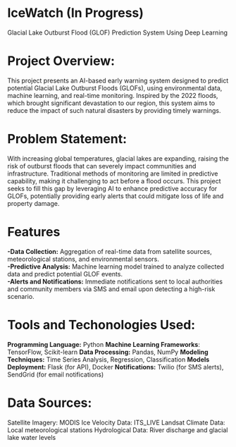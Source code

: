 # IceWatch (In Progress)
Glacial Lake Outburst Flood (GLOF) Prediction System Using Deep Learning
# Project Overview:
This project presents an AI-based early warning system designed to predict potential Glacial Lake Outburst Floods (GLOFs), using environmental data, machine learning, and real-time monitoring. Inspired by the 2022 floods, which brought significant devastation to our region, this system aims to reduce the impact of such natural disasters by providing timely warnings.
# Problem Statement:
With increasing global temperatures, glacial lakes are expanding, raising the risk of outburst floods that can severely impact communities and infrastructure. Traditional methods of monitoring are limited in predictive capability, making it challenging to act before a flood occurs. This project seeks to fill this gap by leveraging AI to enhance predictive accuracy for GLOFs, potentially providing early alerts that could mitigate loss of life and property damage.
# Features
**-Data Collection:** Aggregation of real-time data from satellite sources, meteorological stations, and environmental sensors. <br />
**-Predictive Analysis:** Machine learning model trained to analyze collected data and predict potential GLOF events. <br />
**-Alerts and Notifications:** Immediate notifications sent to local authorities and community members via SMS and email upon detecting a high-risk scenario. <br />
# Tools and Techonologies Used:
**Programming Language:** Python
**Machine Learning Frameworks**: TensorFlow, Scikit-learn
**Data Processing:** Pandas, NumPy 
**Modeling Techniques:** Time Series Analysis, Regression, Classification 
**Models Deployment:** Flask (for API), Docker
**Notifications:** Twilio (for SMS alerts), SendGrid (for email notifications)
# Data Sources:
Satellite Imagery: MODIS
Ice Velocity Data: ITS_LIVE
Landsat Climate Data: Local meteorological stations 
Hydrological Data: River discharge and glacial lake water levels


